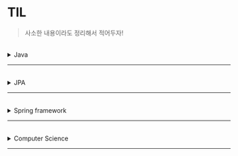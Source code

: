 # TIL

> 사소한 내용이라도 정리해서 적어두자! 

<br>
<details>
<summary>Java</summary>
<div markdown="1">

|번호|제목|
|--|--|
|1|[병렬처리란?](https://github.com/minyun02/TIL/blob/main/Java/%EB%B3%91%EB%A0%AC%20%EC%8A%A4%ED%8A%B8%EB%A6%BC.md)|
|2|[람다 표현식](https://github.com/minyun02/TIL/blob/main/Java/%EB%9E%8C%EB%8B%A4%20%ED%91%9C%ED%98%84%EC%8B%9D.md)|
|3|[동시성을 해결해주는 자료구조는 어떤게 있나?](https://github.com/minyun02/TIL/blob/main/Java/%EB%8F%99%EC%8B%9C%EC%84%B1%EC%9D%84%20%ED%95%B4%EA%B2%B0%ED%95%B4%EC%A3%BC%EB%8A%94%20%EC%9E%90%EB%A3%8C%EA%B5%AC%EC%A1%B0%EB%8A%94%20%EC%96%B4%EB%96%A4%EA%B2%8C%20%EC%9E%88%EB%82%98%3F.md)|



</div>
</details>

---------------------------------------
<br>
<details>
<summary>JPA</summary>
<div markdown="2">

|번호|제목|
|--|--|
|1|[@CreatedDate](https://github.com/minyun02/TIL/blob/main/JPA/%40CreatedDate.md)|
|2|[프로젝트를 하다가 JPA의 지연 로딩과 프록시를 만났다](https://github.com/minyun02/TIL/blob/d8750436afd43b53cd1e9622795480fc6b2f3da1/JPA/%ED%94%84%EB%A1%9C%EC%A0%9D%ED%8A%B8%EB%A5%BC%20%ED%95%98%EB%8B%A4%EA%B0%80%20JPA%EC%9D%98%20%EC%A7%80%EC%97%B0%20%EB%A1%9C%EB%94%A9%EA%B3%BC%20%ED%94%84%EB%A1%9D%EC%8B%9C%EB%A5%BC%20%EB%A7%8C%EB%82%AC%EB%8B%A4.md)|


</div>
</details>

---------------------------------------
<br>
<details>
<summary>Spring framework</summary>
<div markdown="3">

| 번호 |제목|
|----|--|
| 1  |[@Transactional을 왜 사용하고 어떤 기능이 있나?](https://github.com/minyun02/TIL/blob/main/Spring/%40Transactional%EC%9D%84%20%EC%99%9C%20%EC%82%AC%EC%9A%A9%ED%95%98%EA%B3%A0%20%EC%96%B4%EB%96%A4%20%EA%B8%B0%EB%8A%A5%EC%9D%B4%20%EC%9E%88%EB%82%98%3F.md)|
| 2  |[주입할 스프링 빈이 없어도 동작해야 하는 경우](https://github.com/minyun02/TIL/blob/main/Spring/%EC%A3%BC%EC%9E%85%ED%95%A0%20%EC%8A%A4%ED%94%84%EB%A7%81%20%EB%B9%88%EC%9D%B4%20%EC%97%86%EC%96%B4%EB%8F%84%20%EB%8F%99%EC%9E%91%ED%95%B4%EC%95%BC%20%ED%95%98%EB%8A%94%20%EA%B2%BD%EC%9A%B0%EB%8A%94%20%EC%96%B4%EB%96%BB%EA%B2%8C%20%EC%B2%98%EB%A6%AC%ED%95%A0%20%EC%88%98%20%EC%9E%88%EC%9D%84%EA%B9%8C%3F.md)|

</div>
</details>

---------------------------------------
<br>
<details>
<summary>Computer Science</summary>
<div markdown="4">

| 번호 |제목|
|----|--|
| 1  |[프로세스가 있는데 왜 쓰레드가 필요한가?](https://github.com/minyun02/TIL/blob/main/CS/%ED%94%84%EB%A1%9C%EC%84%B8%EC%8A%A4%EA%B0%80%20%EC%9E%88%EB%8A%94%EB%8D%B0%20%EC%99%9C%20%EC%93%B0%EB%A0%88%EB%93%9C%EA%B0%80%20%ED%95%84%EC%9A%94%ED%95%9C%EA%B0%80%3F.md)|

</div>
</details>

---------------------------------------



